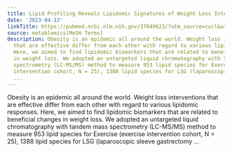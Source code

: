 ```yaml
---
title: Lipid Profiling Reveals Lipidomic Signatures of Weight Loss Interventions
date: '2023-04-13'
linkTitle: https://pubmed.ncbi.nlm.nih.gov/37049623/?utm_source=curl&utm_medium=rss&utm_campaign=pubmed-2&utm_content=1Zkrxt7ktlCbHBXEV3v65xxSnkSWNsJ1A6Fq3gBniKhGfIUslK&fc=20210907212339&ff=20230414210343&v=2.17.9.post6+86293ac
source: metablomics[MeSH Terms]
description: Obesity is an epidemic all around the world. Weight loss interventions
  that are effective differ from each other with regard to various lipidomic responses.
  Here, we aimed to find lipidomic biomarkers that are related to beneficial changes
  in weight loss. We adopted an untargeted liquid chromatography with tandem mass
  spectrometry (LC-MS/MS) method to measure 953 lipid species for Exercise (exercise
  intervention cohort, N = 25), 1388 lipid species for LSG (laparoscopic sleeve gastrectomy
  ...
---
```

Obesity is an epidemic all around the world. Weight loss interventions that are effective differ from each other with regard to various lipidomic responses. Here, we aimed to find lipidomic biomarkers that are related to beneficial changes in weight loss. We adopted an untargeted liquid chromatography with tandem mass spectrometry (LC-MS/MS) method to measure 953 lipid species for Exercise (exercise intervention cohort, N = 25), 1388 lipid species for LSG (laparoscopic sleeve gastrectomy ...